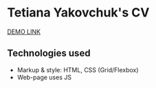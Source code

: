 # Tetiana Yakovchuk's CV
[DEMO LINK](https://tanyakovchuk.github.io/layout_CV/)

## Technologies used
- Markup & style: HTML, CSS (Grid/Flexbox)
- Web-page uses JS
